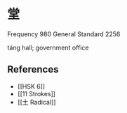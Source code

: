 # 堂
Frequency 980
General Standard 2256

táng
hall; government office

## References
- [[HSK 6]]
- [[11 Strokes]]
- [[土 Radical]]